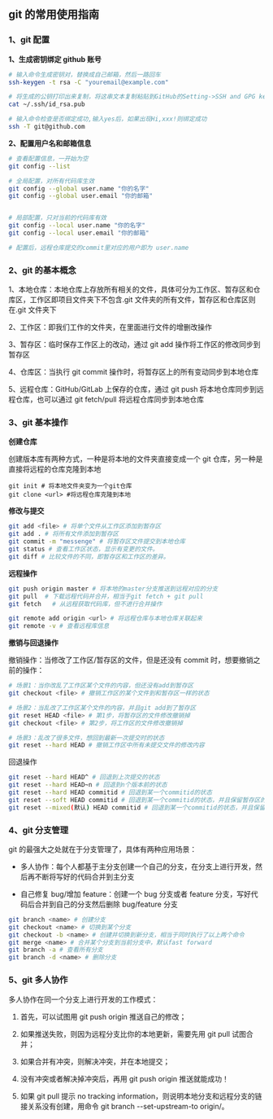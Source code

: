 ## git 的常用使用指南

### 1、git 配置

**1、生成密钥绑定 github 账号**

```bash
# 输入命令生成密钥对，替换成自己邮箱，然后一路回车
ssh-keygen -t rsa -C "youremail@example.com"

# 将生成的公钥打印出来复制，将这串文本复制粘贴到GitHub的Setting->SSH and GPG keys中
cat ~/.ssh/id_rsa.pub

# 输入命令检查是否绑定成功,输入yes后，如果出现Hi,xxx!则绑定成功
ssh -T git@github.com
```

**2、配置用户名和邮箱信息**

```bash
# 查看配置信息，一开始为空
git config --list

# 全局配置，对所有代码库生效
git config --global user.name "你的名字"
git config --global user.email "你的邮箱"


# 局部配置，只对当前的代码库有效
git config --local user.name "你的名字"
git config --local user.email "你的邮箱"

# 配置后，远程仓库提交的commit里对应的用户即为 user.name
```

### 2、git 的基本概念

1、本地仓库：本地仓库上存放所有相关的文件，具体可分为工作区、暂存区和仓库区，工作区即项目文件夹下不包含.git 文件夹的所有文件，暂存区和仓库区则在.git 文件夹下

2、工作区：即我们工作的文件夹，在里面进行文件的增删改操作

3、暂存区：临时保存工作区上的改动，通过 git add 操作将工作区的修改同步到暂存区

4、仓库区：当执行 git commit 操作时，将暂存区上的所有变动同步到本地仓库

5、远程仓库：GitHub/GitLab 上保存的仓库，通过 git push 将本地仓库同步到远程仓库，也可以通过 git fetch/pull 将远程仓库同步到本地仓库

### 3、git 基本操作

**创建仓库**

创建版本库有两种方式，一种是将本地的文件夹直接变成一个 git 仓库，另一种是直接将远程的仓库克隆到本地

```git
git init # 将本地文件夹变为一个git仓库
git clone <url> #将远程仓库克隆到本地
```

**修改与提交**

```bash
git add <file> # 将单个文件从工作区添加到暂存区
git add . # 将所有文件添加到暂存区
git commit -m "messenge" # 将暂存区文件提交到本地仓库
git status # 查看工作区状态，显示有变更的文件。
git diff # 比较文件的不同，即暂存区和工作区的差异。
```

**远程操作**

```bash
git push origin master # 将本地的master分支推送到远程对应的分支
git pull  # 下载远程代码并合并，相当于git fetch + git pull
git fetch   # 从远程获取代码库，但不进行合并操作

git remote add origin <url> # 将远程仓库与本地仓库关联起来
git remote -v # 查看远程库信息
```

**撤销与回退操作**

撤销操作：当修改了工作区/暂存区的文件，但是还没有 commit 时，想要撤销之前的操作：

```bash
# 场景1：当你改乱了工作区某个文件的内容，但还没有add到暂存区
git checkout <file> # 撤销工作区的某个文件到和暂存区一样的状态

# 场景2：当乱改了工作区某个文件的内容，并且git add到了暂存区
git reset HEAD <file> # 第1步，将暂存区的文件修改撤销掉
git checkout <file> # 第2步，将工作区的文件修改撤销掉

# 场景3：乱改了很多文件，想回到最新一次提交时的状态
git reset --hard HEAD # 撤销工作区中所有未提交文件的修改内容
```

回退操作

```bash
git reset --hard HEAD^ # 回退到上次提交的状态
git reset --hard HEAD~n # 回退到n个版本前的状态
git reset --hard HEAD commitid # 回退到某一个commitid的状态
git reset --soft HEAD commitid # 回退到某一个commitid的状态，并且保留暂存区的内容
git reset --mixed(默认) HEAD commitid # 回退到某一个commitid的状态，并且保留工作区的内容
```

### 4、git 分支管理

git 的最强大之处就在于分支管理了，具体有两种应用场景：

- 多人协作：每个人都基于主分支创建一个自己的分支，在分支上进行开发，然后再不断将写好的代码合并到主分支

- 自己修复 bug/增加 feature：创建一个 bug 分支或者 feature 分支，写好代码后合并到自己的分支然后删除 bug/feature 分支

```bash
git branch <name> # 创建分支
git checkout <name> # 切换到某个分支
git checkout -b <name> # 创建并切换到新分支，相当于同时执行了以上两个命令
git merge <name> # 合并某个分支到当前分支中，默认fast forward
git branch -a # 查看所有分支
git branch -d <name> # 删除分支
```

### 5、git 多人协作

多人协作在同一个分支上进行开发的工作模式：

1. 首先，可以试图用 git push origin <branch-name>推送自己的修改；

2. 如果推送失败，则因为远程分支比你的本地更新，需要先用 git pull 试图合并；

3. 如果合并有冲突，则解决冲突，并在本地提交；

4. 没有冲突或者解决掉冲突后，再用 git push origin <branch-name>推送就能成功！

5. 如果 git pull 提示 no tracking information，则说明本地分支和远程分支的链接关系没有创建，用命令 git branch --set-upstream-to <branch-name> origin/<branch-name>。
